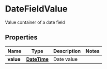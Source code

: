 

# DateFieldValue

Value container of a date field
## Properties

Name | Type | Description | Notes
------------ | ------------- | ------------- | -------------
**value** | [**DateTime**](DateTime.md) | Date value | 



